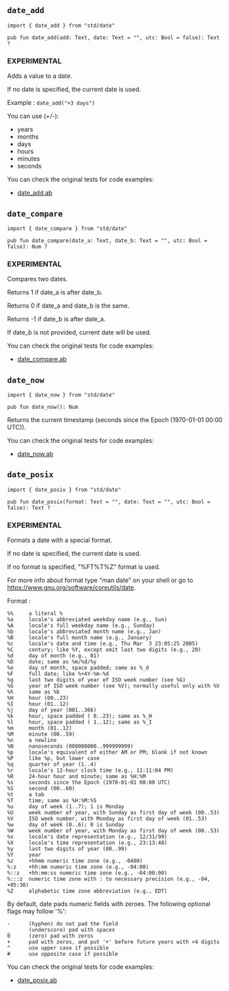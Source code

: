 ## `date_add`

```ab
import { date_add } from "std/date"
```

```ab
pub fun date_add(add: Text, date: Text = "", utc: Bool = false): Text ? 
```

### EXPERIMENTAL

Adds a value to a date.

If no date is specified, the current date is used.

Example : `date_add("+3 days")`

You can use (+/-):

- years
- months
- days
- hours
- minutes
- seconds



You can check the original tests for code examples:
* [date_add.ab](https://github.com/amber-lang/amber/blob/0.4.0-alpha/src/tests/stdlib/date_add.ab)

## `date_compare`

```ab
import { date_compare } from "std/date"
```

```ab
pub fun date_compare(date_a: Text, date_b: Text = "", utc: Bool = false): Num ? 
```

### EXPERIMENTAL
Compares two dates.

Returns 1 if date_a is after date_b.

Returns 0 if date_a and date_b is the same.

Returns -1 if date_b is after date_a.

If date_b is not provided, current date will be used.



You can check the original tests for code examples:
* [date_compare.ab](https://github.com/amber-lang/amber/blob/0.4.0-alpha/src/tests/stdlib/date_compare.ab)

## `date_now`

```ab
import { date_now } from "std/date"
```

```ab
pub fun date_now(): Num 
```

Returns the current timestamp (seconds since the Epoch (1970-01-01 00:00 UTC)).



You can check the original tests for code examples:
* [date_now.ab](https://github.com/amber-lang/amber/blob/0.4.0-alpha/src/tests/stdlib/date_now.ab)

## `date_posix`

```ab
import { date_posix } from "std/date"
```

```ab
pub fun date_posix(format: Text = "", date: Text = "", utc: Bool = false): Text ? 
```

### EXPERIMENTAL

Formats a date with a special format.

If no date is specified, the current date is used.

If no format is specified, "%FT%T%Z" format is used.

For more info about format type "man date" on your shell or go to <https://www.gnu.org/software/coreutils/date>.

Format :
```
%%     a literal %
%a     locale's abbreviated weekday name (e.g., Sun)
%A     locale's full weekday name (e.g., Sunday)
%b     locale's abbreviated month name (e.g., Jan)
%B     locale's full month name (e.g., January)
%c     locale's date and time (e.g., Thu Mar  3 23:05:25 2005)
%C     century; like %Y, except omit last two digits (e.g., 20)
%d     day of month (e.g., 01)
%D     date; same as %m/%d/%y
%e     day of month, space padded; same as %_d
%F     full date; like %+4Y-%m-%d
%g     last two digits of year of ISO week number (see %G)
%G     year of ISO week number (see %V); normally useful only with %V
%h     same as %b
%H     hour (00..23)
%I     hour (01..12)
%j     day of year (001..366)
%k     hour, space padded ( 0..23); same as %_H
%l     hour, space padded ( 1..12); same as %_I
%m     month (01..12)
%M     minute (00..59)
%n     a newline
%N     nanoseconds (000000000..999999999)
%p     locale's equivalent of either AM or PM; blank if not known
%P     like %p, but lower case
%q     quarter of year (1..4)
%r     locale's 12-hour clock time (e.g., 11:11:04 PM)
%R     24-hour hour and minute; same as %H:%M
%s     seconds since the Epoch (1970-01-01 00:00 UTC)
%S     second (00..60)
%t     a tab
%T     time; same as %H:%M:%S
%u     day of week (1..7); 1 is Monday
%U     week number of year, with Sunday as first day of week (00..53)
%V     ISO week number, with Monday as first day of week (01..53)
%w     day of week (0..6); 0 is Sunday
%W     week number of year, with Monday as first day of week (00..53)
%x     locale's date representation (e.g., 12/31/99)
%X     locale's time representation (e.g., 23:13:48)
%y     last two digits of year (00..99)
%Y     year
%z     +hhmm numeric time zone (e.g., -0400)
%:z    +hh:mm numeric time zone (e.g., -04:00)
%::z   +hh:mm:ss numeric time zone (e.g., -04:00:00)
%:::z  numeric time zone with : to necessary precision (e.g., -04, +05:30)
%Z     alphabetic time zone abbreviation (e.g., EDT)
```

By default, date pads numeric fields with zeroes.  The following optional flags may follow '%':

```
-      (hyphen) do not pad the field
_      (underscore) pad with spaces
0      (zero) pad with zeros
+      pad with zeros, and put '+' before future years with >4 digits
^      use upper case if possible
#      use opposite case if possible
```



You can check the original tests for code examples:
* [date_posix.ab](https://github.com/amber-lang/amber/blob/0.4.0-alpha/src/tests/stdlib/date_posix.ab)

